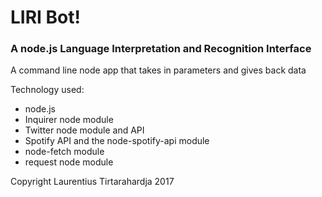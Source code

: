 # LIRI Bot!
### A node.js Language Interpretation and Recognition Interface

A command line node app that takes in parameters and gives back data

Technology used:
* node.js
* Inquirer node module
* Twitter node module and API
* Spotify API and the node-spotify-api module
* node-fetch module
* request node module

Copyright Laurentius Tirtarahardja 2017
